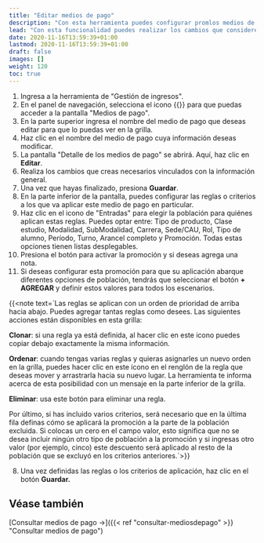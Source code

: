```yaml
---
title: "Editar medios de pago"
description: "Con esta herramienta puedes configurar promlos medios de pago que se utilizarán al momento de realizar el pago de un tickets."
lead: "Con esta funcionalidad puedes realizar los cambios que consideres necesarios al nivel de sus reglas o criterios relacionados."
date: 2020-11-16T13:59:39+01:00
lastmod: 2020-11-16T13:59:39+01:00
draft: false
images: []
weight: 120
toc: true
---
```


1. Ingresa a la herramienta de "Gestión de ingresos".
1. En el panel de navegación, selecciona el icono {{<inline-icon image="payment.png" alt="payment icon">}} para que puedas acceder a la pantalla "Medios de pago".
1. En la parte superior ingresa el nombre del medio de pago que deseas editar para que lo puedas ver en la grilla.
1. Haz clic en el nombre del medio de pago cuya información deseas modificar.
1. La pantalla "Detalle de los medios de pago" se abrirá. Aquí, haz clic en **Editar**.
1. Realiza los cambios que creas necesarios vinculados con la información general.
1. Una vez que hayas finalizado, presiona **Guardar**.
1. En la parte inferior de la pantalla, puedes configurar las reglas o criterios a los que va aplicar este medio de pago en particular.
1. Haz clic en el icono de "Entradas" para elegir la población para quiénes aplican estas reglas. Puedes optar entre: Tipo de producto, Clase estudio, Modalidad, SubModalidad, Carrera, Sede/CAU, Rol, Tipo de alumno, Período, Turno, Arancel completo y Promoción. Todas estas opciones tienen listas desplegables. 
1. Presiona el botón para activar la promoción y si deseas agrega una nota.
1. Si deseas configurar esta promoción para que su aplicación abarque diferentes opciones de población, tendrás que seleccionar el botón **+ AGREGAR** y definir estos valores para todos los escenarios.

{{<note text=`Las reglas se aplican con un orden de prioridad de arriba hacia abajo. Puedes agregar tantas reglas como desees. Las siguientes acciones están disponibles en esta grilla:
<br>

<b>Clonar</b>: si una regla ya está definida, al hacer clic en este icono puedes copiar debajo exactamente la misma información.
<br>

<b>Ordenar</b>: cuando tengas varias reglas y quieras asignarles un nuevo orden en la grilla, puedes hacer clic en este ícono en el renglón de la regla que deseas mover y arrastrarla hacia su nuevo lugar. La herramienta te informa acerca de esta posibilidad con un mensaje en la parte inferior de la grilla.
<br>

<b>Eliminar</b>: usa este botón para eliminar una regla.
<br>

Por último, si has incluido varios criterios, será necesario que en la última fila definas cómo se aplicará la promoción a la parte de la población excluida. Si colocas un cero en el campo valor, esto significa que no se desea incluir ningún otro tipo de población a la promoción y si ingresas otro valor (por ejemplo, cinco) este descuento será aplicado al resto de la población que se excluyó en los criterios anteriores.`>}}

8. Una vez definidas las reglas o los criterios de aplicación, haz clic en el botón **Guardar.**

## Véase también

[Consultar medios de pago →]({{< ref "consultar-mediosdepago" >}} "Consultar medios de pago")
